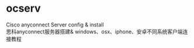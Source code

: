 # ocserv
Cisco anyconnect Server config &amp; install</br>
思科anyconnect服务器搭建& windows、osx、iphone、安卓不同系统客户端连接教程
